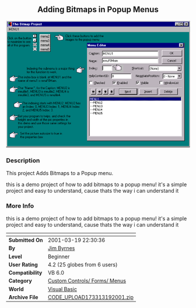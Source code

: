 ﻿<div align="center">

## Adding Bitmaps in Popup Menus

<img src="PIC20013192246218386.gif">
</div>

### Description

This project Adds Bitmaps to a Popup menu.

this is a demo project of how to add bitmaps to a popup menu! it's a simple project and easy to understand, cause thats the way i can understand it
 
### More Info
 
this is a demo project of how to add bitmaps to a popup menu! it's a simple project and easy to understand, cause thats the way i can understand it


<span>             |<span>
---                |---
**Submitted On**   |2001-03-19 22:30:36
**By**             |[Jim Byrnes](https://github.com/Planet-Source-Code/PSCIndex/blob/master/ByAuthor/jim-byrnes.md)
**Level**          |Beginner
**User Rating**    |4.2 (25 globes from 6 users)
**Compatibility**  |VB 6\.0
**Category**       |[Custom Controls/ Forms/  Menus](https://github.com/Planet-Source-Code/PSCIndex/blob/master/ByCategory/custom-controls-forms-menus__1-4.md)
**World**          |[Visual Basic](https://github.com/Planet-Source-Code/PSCIndex/blob/master/ByWorld/visual-basic.md)
**Archive File**   |[CODE\_UPLOAD173313192001\.zip](https://github.com/Planet-Source-Code/jim-byrnes-adding-bitmaps-in-popup-menus__1-21800/archive/master.zip)








